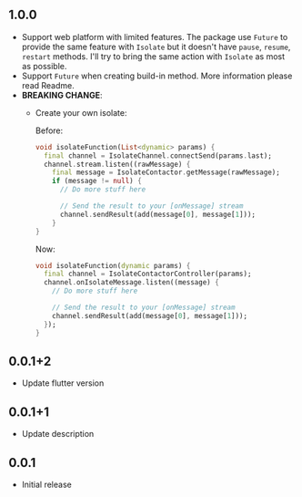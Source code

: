 ## 1.0.0

* Support web platform with limited features. The package use `Future` to provide the same feature with `Isolate` but it doesn't have `pause`, `resume`, `restart` methods. I'll try to bring the same action with `Isolate` as most as possible.
* Support `Future` when creating build-in method. More information please read Readme.
* **BREAKING CHANGE**:
  - Create your own isolate:

    Before:
    ``` dart
    void isolateFunction(List<dynamic> params) {
      final channel = IsolateChannel.connectSend(params.last);
      channel.stream.listen((rawMessage) {
        final message = IsolateContactor.getMessage(rawMessage);
        if (message != null) {
          // Do more stuff here

          // Send the result to your [onMessage] stream
          channel.sendResult(add(message[0], message[1]));
        }
    }
    ```
    Now:
    ``` dart
    void isolateFunction(dynamic params) {
      final channel = IsolateContactorController(params);
      channel.onIsolateMessage.listen((message) {
        // Do more stuff here

        // Send the result to your [onMessage] stream
        channel.sendResult(add(message[0], message[1]));
      });
    }
    ```
## 0.0.1+2

* Update flutter version

## 0.0.1+1

* Update description
## 0.0.1

* Initial release
